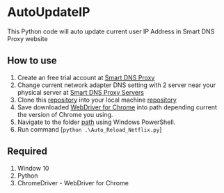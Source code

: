 # AutoUpdateIP
This Python code will auto update current user IP Address in Smart DNS Proxy website

## How to use
1. Create an free trial account at [Smart DNS Proxy](https://www.smartdnsproxy.com/SignUp) 
2. Change current network adapter DNS setting with 2 server near your physical server at [Smart DNS Proxy Servers](https://www.smartdnsproxy.com/Servers) 
3. Clone this [repository](https://github.com/saifulaffendy21/AutoUpdateIP) into your local machine [repository](https://github.com/saifulaffendy21/AutoUpdateIP)
4. Save downloaded [WebDriver for Chrome](https://sites.google.com/a/chromium.org/chromedriver/downloads) into path depending current the version of Chrome you using.
5. Navigate to the folder [path](https://github.com/saifulaffendy21/AutoUpdateIP) using Windows PowerShell.
6. Run command [`python .\Auto_Reload_Netflix.py`]

## Required
1. Window 10
2. Python
3. ChromeDriver - WebDriver for Chrome
